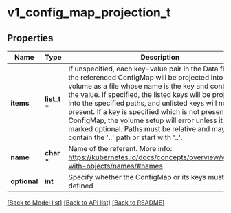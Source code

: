 # v1_config_map_projection_t

## Properties
Name | Type | Description | Notes
------------ | ------------- | ------------- | -------------
**items** | [**list_t**](v1_key_to_path.md) \* | If unspecified, each key-value pair in the Data field of the referenced ConfigMap will be projected into the volume as a file whose name is the key and content is the value. If specified, the listed keys will be projected into the specified paths, and unlisted keys will not be present. If a key is specified which is not present in the ConfigMap, the volume setup will error unless it is marked optional. Paths must be relative and may not contain the &#39;..&#39; path or start with &#39;..&#39;. | [optional] 
**name** | **char \*** | Name of the referent. More info: https://kubernetes.io/docs/concepts/overview/working-with-objects/names/#names | [optional] 
**optional** | **int** | Specify whether the ConfigMap or its keys must be defined | [optional] 

[[Back to Model list]](../README.md#documentation-for-models) [[Back to API list]](../README.md#documentation-for-api-endpoints) [[Back to README]](../README.md)



